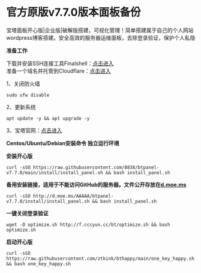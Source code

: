 # 官方原版v7.7.0版本面板备份
宝塔面板开心版|企业版|破解版搭建，可视化管理！简单搭建属于自己的个人网站wordpress博客搭建。安全高效的服务器运维面板，去除登录验证，保护个人私隐

**准备工作**

下载并安装SSH连接工具Finalshell：[点击进入](https://www.hostbuf.com/t/988.html)  
准备一个域名并托管到Cloudflare：[点击进入](https://dash.cloudflare.com/login)

1、关闭防火墙  
```
sudo ufw disable
```  
2、更新系统  
```
apt update -y && apt upgrade -y
```
3、宝塔官网：[点击进入](https://www.bt.cn/)

**Centos/Ubuntu/Debian安装命令 独立运行环境**

**安装开心版**

```
curl -sSO https://raw.githubusercontent.com/8838/btpanel-v7.7.0/main/install/install_panel.sh && bash install_panel.sh
```

**备用安装链接，适用于不能访问GitHub的服务器。文件公开存放在[d.moe.ms](http://d.moe.ms/?btpanel-v7.7.0)**

```
curl -sSO http://d.moe.ms/AAAAA/btpanel-v7.7.0/install/install_panel.sh && bash install_panel.sh
```

**一键关闭登录验证**

```
wget -O optimize.sh http://f.cccyun.cc/bt/optimize.sh && bash optimize.sh
```

**启动开心版**

```
curl -sSO https://raw.githubusercontent.com/ztkink/bthappy/main/one_key_happy.sh && bash one_key_happy.sh
```

